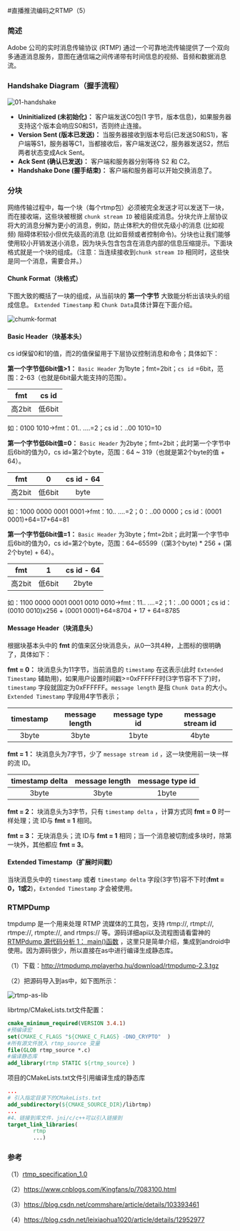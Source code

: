 #直播推流编码之RTMP（5）

### 简述

Adobe 公司的实时消息传输协议 (RTMP) 通过一个可靠地流传输提供了一个双向多通道消息服务，意图在通信端之间传递带有时间信息的视频、音频和数据消息流。

### Handshake Diagram（握手流程）

![01-handshake](5-rtmp/rtmp-01-handshake.png)

- **Uninitialized (未初始化)：** 客户端发送C0包(1 字节，版本信息)，如果服务器支持这个版本会响应S0和S1，否则终止连接。
- **Version Sent (版本已发送)：** 当服务器接收到版本号后(已发送S0和S1)，客户端等S1，服务器等C1，当都接收后，客户端发送C2，服务器发送S2，然后两者状态变成Ack Sent。
- **Ack Sent (确认已发送)：** 客户端和服务器分别等待 S2 和 C2。
- **Handshake Done (握手结束)：** 客户端和服务器可以开始交换消息了。

### 分块

网络传输过程中，每一个块（每个rtmp包）必须被完全发送才可以发送下一块，而在接收端，这些块被根据 `chunk stream ID` 被组装成消息。分块允许上层协议将大的消息分解为更小的消息，例如，防止体积大的但优先级小的消息 (比如视频) 阻碍体积较小但优先级高的消息 (比如音频或者控制命令)。分块也让我们能够使用较小开销发送小消息，因为块头包含包含在消息内部的信息压缩提示。下面块格式就是一个块的组成。（注意：当连续接收到`chunk stream ID` 相同时，这些快是同一个消息，需要合并。）

#### Chunk Format（块格式）

下图大致的概括了一块的组成，从当前块的 **第一个字节** 大致能分析出该块头的组成信息。 `Extended Timestamp` 和 `Chunk Data`具体计算在下面介绍。

![chumk-format](5-rtmp/rtmp-chumk-format.png)

#### Basic Header（块基本头）

cs id保留0和1的值，而2的值保留用于下层协议控制消息和命令；具体如下：

**第一个字节低6bit值>1：** `Basic Header` 为1byte；fmt=2bit；`cs id` =6bit，范围：2-63（也就是6bit最大能支持的范围）。

|  fmt   | cs id  |
| :----: | :----: |
| 高2bit | 低6bit |

如：0100 1010->fmt：01.. ....=2；cs id：..00 1010=10

**第一个字节低6bit值=0：** `Basic Header` 为2byte；fmt=2bit；此时第一个字节中后6bit的值为0，cs id=第2个byte，范围：64 ~ 319（也就是第2个byte的值 + 64）。

|  fmt   |   0    | cs id - 64 |
| :----: | :----: | :--------: |
| 高2bit | 低6bit |    byte    |

如：1000 0000 0001 0001->fmt：10.. ....=2；0：..00 0000；cs id：(0001 0001)+64=17+64=81

**第一个字节低6bit值=1：**  `Basic Header` 为3byte；fmt=2bit；此时第一个字节中后6bit的值为0，cs id=第2个byte，范围：64~65599（(第3个byte) * 256 + (第2个byte) + 64）。

|  fmt   |   1    | cs id - 64 |
| :----: | :----: | :--------: |
| 高2bit | 低6bit |   2byte    |

如：1100 0000 0001 0001 0010 0010->fmt：11.. ....=2；1：..00 0001；cs id：(0010 0010)x256 + (0001 0001)+64=8704 + 17 + 64=8785

#### Message Header（块消息头）

根据块基本头中的 **fmt** 的值来区分块消息头，从0—3共4种，上图标的很明确了，具体如下：

**fmt = 0：** 块消息头为11字节，当前消息的 `timestamp` 在这表示(此时 `Extended Timestamp` 辅助用)，如果用户设置时间戳>=0xFFFFFF时(3字节容不下了)时，`timestamp` 字段就固定为0xFFFFFF。`message length` 是指 `Chunk Data` 的大小。`Extended Timestamp` 字段用4字节表示；

| timestamp | message length | message type id | message stream id |
| :-------: | :------------: | :-------------: | :---------------: |
|   3byte   |     3byte      |      1byte      |       4byte       |

**fmt = 1：** 块消息头为7字节，少了 `message stream id` ，这一块使用前一块一样的流 ID。

| timestamp delta | message length | message type id |
| :-------------: | :------------: | :-------------: |
|      3byte      |     3byte      |      1byte      |

**fmt = 2：** 块消息头为3字节，只有 `timestamp delta` ，计算方式同 **fmt = 0** 时一样处理；流 ID与 **fmt = 1** 相同。

**fmt = 3：** 无块消息头；流 ID与 **fmt = 1** 相同；当一个消息被切割成多块时，除第一块外，其他都应 **fmt = 3**。

#### Extended Timestamp（扩展时间戳）

当块消息头中的 `timestamp` 或者 `timestamp delta` 字段(3字节)容不下时(**fmt = 0，1或2**)，`Extended Timestamp` 才会被使用。

### RTMPDump

tmpdump 是一个用来处理 RTMP 流媒体的工具包，支持 rtmp://, rtmpt://, rtmpe://, rtmpte://, and rtmps:// 等。源码详细api以及流程图请看雷神的[RTMPdump 源代码分析 1： main()函数](https://blog.csdn.net/leixiaohua1020/article/details/12952977) ，这里只是简单介绍，集成到android中使用。因为源码很少，所以直接在as中进行编译生成静态库。

（1）下载：http://rtmpdump.mplayerhq.hu/download/rtmpdump-2.3.tgz

（2）把源码导入到as中，如下图所示：

![rtmp-as-lib](5-rtmp/rtmp-as-lib.jpg)

librtmp/CMakeLists.txt文件配置：

```cmake
cmake_minimum_required(VERSION 3.4.1)
#预编译宏
set(CMAKE_C_FLAGS "${CMAKE_C_FLAGS} -DNO_CRYPTO"  )
#所有源文件放入 rtmp_source 变量
file(GLOB rtmp_source *.c)
#编译静态库
add_library(rtmp STATIC ${rtmp_source} )
```

项目的CMakeLists.txt文件引用编译生成的静态库

```cmake
...
# 引入指定目录下的CMakeLists.txt
add_subdirectory(${CMAKE_SOURCE_DIR}/librtmp)
...
#4、链接到库文件，jni/c/c++可以引入链接到
target_link_libraries(
        rtmp
        ...)
```



### 参考

（1）[rtmp_specification_1.0](https://wwwimages2.adobe.com/content/dam/acom/en/devnet/rtmp/pdf/rtmp_specification_1.0.pdf)

（2）https://www.cnblogs.com/Kingfans/p/7083100.html

（3）https://blog.csdn.net/commshare/article/details/103393461

（4）https://blog.csdn.net/leixiaohua1020/article/details/12952977